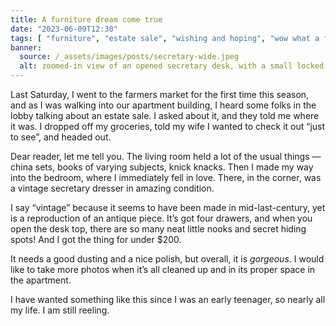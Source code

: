 ```yaml
---
title: A furniture dream come true
date: "2023-06-09T12:30"
tags: [ "furniture", "estate sale", "wishing and hoping", "wow what a find" ]
banner:
  source: /_assets/images/posts/secretary-wide.jpeg
  alt: zoomed-in view of an opened secretary desk, with a small locked door in the middle, surrounded by cubbies and drawers on either side
---
```


Last Saturday, I went to the farmers market for the first time this season, and as I was walking into our apartment building, I heard some folks in the lobby talking about an estate sale. I asked about it, and they told me where it was. I dropped off my groceries, told my wife I wanted to check it out “just to see”, and headed out.

Dear reader, let me tell you. The living room held a lot of the usual things &#8212; china sets, books of varying subjects, knick knacks. Then I made my way into the bedroom, where I immediately fell in love. There, in the corner, was a vintage secretary dresser in amazing condition.

I say “vintage” because it seems to have been made in mid-last-century, yet is a reproduction of an antique piece. It’s got four drawers, and when you open the desk top, there are so many neat little nooks and secret hiding spots! And I got the thing for under $200.

It needs a good dusting and a nice polish, but overall, it is _gorgeous_. I would like to take more photos when it’s all cleaned up and in its proper space in the apartment.

I have wanted something like this since I was an early teenager, so nearly all my life. I am still reeling.
